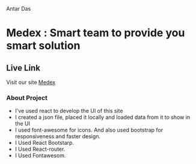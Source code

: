 Antar Das
# Medex : Smart team to provide you smart solution

## Live Link 

Visit our site  [Medex](https://medex0.web.app/)


### About Project 
- I've used react to develop the UI of this site
- I created a json file, placed it locally and loaded data from it to show in the UI
- I used font-awesome for icons. And also used bootstrap for responsiveness and faster design.
- I Used React Bootstarp.
- I Used React-router.
- I Used Fontawesom.